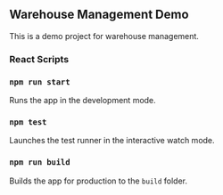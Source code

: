 ## Warehouse Management Demo

This is a demo project for warehouse management.
### React Scripts

### `npm run start`

Runs the app in the development mode.

### `npm test`

Launches the test runner in the interactive watch mode.

### `npm run build`

Builds the app for production to the `build` folder.
